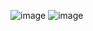 ![image](https://user-images.githubusercontent.com/118472029/203091363-8776b9ef-51dc-46ce-94c6-bf9f1d9c0d7a.png)
![image](https://user-images.githubusercontent.com/118472029/203091417-b1d830bd-8091-48fb-906b-e78b7743647f.png)
